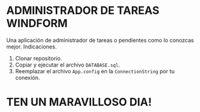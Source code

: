 # ADMINISTRADOR DE TAREAS WINDFORM
Una aplicación de administrador de tareas o pendientes como lo conozcas mejor.
Indicaciones.
1. Clonar repositorio.
2. Copiar y ejecutar el archivo `DATABASE.sql`.
3. Reemplazar el archivo `App.config` en la `ConnectionString` por tu conexión.
# TEN UN MARAVILLOSO DIA!
